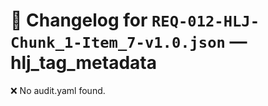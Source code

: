 # 📝 Changelog for `REQ-012-HLJ-Chunk_1-Item_7-v1.0.json` — **hlj_tag_metadata**

❌ No audit.yaml found.
